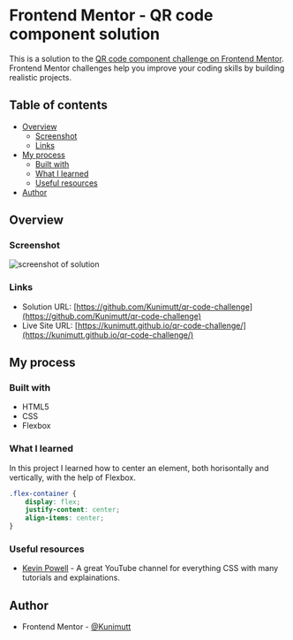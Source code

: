 # Frontend Mentor - QR code component solution

This is a solution to the [QR code component challenge on Frontend Mentor](https://www.frontendmentor.io/challenges/qr-code-component-iux_sIO_H). Frontend Mentor challenges help you improve your coding skills by building realistic projects.

## Table of contents

- [Overview](#overview)
  - [Screenshot](#screenshot)
  - [Links](#links)
- [My process](#my-process)
  - [Built with](#built-with)
  - [What I learned](#what-i-learned)
  - [Useful resources](#useful-resources)
- [Author](#author)

## Overview

### Screenshot

![screenshot of solution](https://github.com/Kunimutt/qr-code-challenge/blob/main/design/Ska%CC%88rmavbild%202022-08-16%20kl.%2016.23.54.png)

### Links

- Solution URL: [https://github.com/Kunimutt/qr-code-challenge](https://github.com/Kunimutt/qr-code-challenge)
- Live Site URL: [https://kunimutt.github.io/qr-code-challenge/](https://kunimutt.github.io/qr-code-challenge/)

## My process

### Built with

- HTML5
- CSS
- Flexbox

### What I learned

In this project I learned how to center an element, both horisontally and vertically, with the help of Flexbox.

```css
.flex-container {
    display: flex;
    justify-content: center;
    align-items: center;
}
```

### Useful resources

- [Kevin Powell](https://www.youtube.com/kepowob) - A great YouTube channel for everything CSS with many tutorials and explainations.

## Author

- Frontend Mentor - [@Kunimutt](https://www.frontendmentor.io/profile/Kunimutt)
